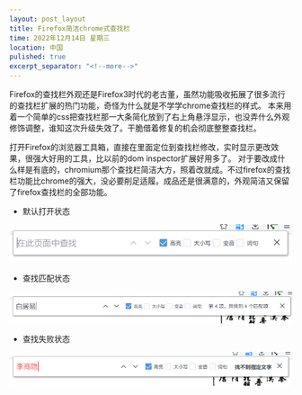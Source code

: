 ```yaml
---
layout: post_layout
title: Firefox简洁chrome式查找栏
time: 2022年12月14日 星期三
location: 中国
pulished: true
excerpt_separator: "<!--more-->"
---
```

Firefox的查找栏外观还是Firefox3时代的老古董，虽然功能吸收拓展了很多流行的查找栏扩展的热门功能，奇怪为什么就是不学学chrome查找栏的样式。
本来用着一个简单的css把查找栏那一大条简化放到了右上角悬浮显示，也没弄什么外观修饰调整，谁知这次升级失效了。干脆借着修复的机会彻底整整查找栏。
<!--more-->
打开Firefox的浏览器工具箱，直接在里面定位到查找栏修改，实时显示更改效果，很强大好用的工具，比以前的dom inspector扩展好用多了。
对于要改成什么样是有底的，chromium那个查找栏简洁大方，照着改就成。不过firefox的查找栏功能比chrome的强大，没必要削足适履。成品还是很满意的，外观简洁又保留了firefox查找栏的全部功能。
* 默认打开状态
<img src="/assets/img/finbar1.png" width="596px" />

* 查找匹配状态
<img src="/assets/img/finbar2.png" width="775px" />

* 查找失败状态
<img src="/assets/img/finbar3.png" width="717px" />



